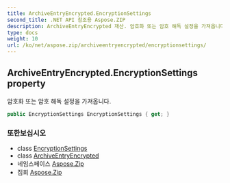 ```yaml
---
title: ArchiveEntryEncrypted.EncryptionSettings
second_title: .NET API 참조용 Aspose.ZIP
description: ArchiveEntryEncrypted 재산. 암호화 또는 암호 해독 설정을 가져옵니다.
type: docs
weight: 10
url: /ko/net/aspose.zip/archiveentryencrypted/encryptionsettings/
---
```

## ArchiveEntryEncrypted.EncryptionSettings property

암호화 또는 암호 해독 설정을 가져옵니다.

```csharp
public EncryptionSettings EncryptionSettings { get; }
```

### 또한보십시오

* class [EncryptionSettings](../../../aspose.zip.saving/encryptionsettings/)
* class [ArchiveEntryEncrypted](../)
* 네임스페이스 [Aspose.Zip](../../archiveentryencrypted/)
* 집회 [Aspose.Zip](../../../)


